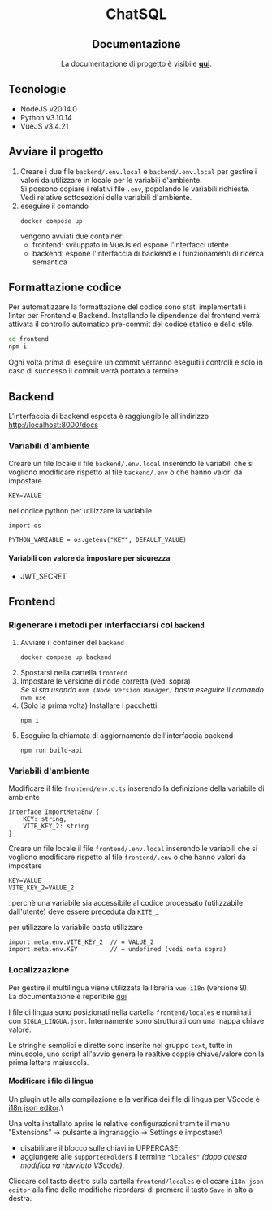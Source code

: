 <h1 align="center">ChatSQL</h1>
<h2 align="center">Documentazione</h2>
<p align="center">La documentazione di progetto è visibile <a href="https://github.com/Argo-swe/Docs" target="_blank"><b>qui</b></a>.</p>

## Tecnologie

- NodeJS v20.14.0
- Python v3.10.14
- VueJS v3.4.21

## Avviare il progetto

1. Creare i due file `backend/.env.local` e `backend/.env.local` per gestire i valori da utilizzare in locale per le variabili d'ambiente.\
   Si possono copiare i relativi file `.env`, popolando le variabili richieste.\
   Vedi relative sottosezioni delle variabili d'ambiente.
1. eseguire il comando
   ```
   docker compose up
   ```
   vengono avviati due container:
   - frontend: sviluppato in VueJs ed espone l'interfacci utente
   - backend: espone l'interfaccia di backend e i funzionamenti di ricerca semantica

## Formattazione codice

Per automatizzare la formattazione del codice sono stati implementati i linter per Frontend e Backend.
Installando le dipendenze del frontend verrà attivata il controllo automatico pre-commit del codice statico e dello stile.
```bash
cd frontend
npm i
```
Ogni volta prima di eseguire un commit verranno eseguiti i controlli e solo in caso di successo il commit verrà portato a termine.

## Backend

L'interfaccia di backend esposta è raggiungibile all'indirizzo [http://localhost:8000/docs](http://localhost:8000/docs)

### Variabili d'ambiente

Creare un file locale il file `backend/.env.local` inserendo le variabili che si vogliono modificare rispetto al file `backend/.env` o che hanno valori da impostare

```
KEY=VALUE
```

nel codice python per utilizzare la variabile

```
import os

PYTHON_VARIABLE = os.getenv("KEY", DEFAULT_VALUE)
```

#### Variabili con valore da impostare per sicurezza

- JWT_SECRET

## Frontend

### Rigenerare i metodi per interfacciarsi col `backend`

1. Avviare il container del `backend`
   ```
   docker compose up backend
   ```
1. Spostarsi nella cartella `frontend`
1. Impostare le versione di node corretta (vedi sopra)\
    _Se si sta usando `nvm (Node Version Manager)` basta eseguire il comando_
   `    nvm use`
1. (Solo la prima volta) Installare i pacchetti
   ```
   npm i
   ```
1. Eseguire la chiamata di aggiornamento dell'interfaccia backend
   ```
   npm run build-api
   ```

### Variabili d'ambiente

Modificare il file `frontend/env.d.ts` inserendo la definizione della variabile di ambiente

```
interface ImportMetaEnv {
    KEY: string,
    VITE_KEY_2: string
}
```

Creare un file locale il file `frontend/.env.local` inserendo le variabili che si vogliono modificare rispetto al file `frontend/.env` o che hanno valori da impostare

```
KEY=VALUE
VITE_KEY_2=VALUE_2
```

_perchè una variabile sia accessibile al codice processato (utilizzabile dall'utente) deve essere preceduta da `KITE_`\_

per utilizzare la variabile basta utilizzare

```
import.meta.env.VITE_KEY_2  // = VALUE_2
import.meta.env.KEY         // = undefined (vedi nota sopra)
```

### Localizzazione

Per gestire il multilingua viene utilizzata la libreria `vue-i18n` (versione 9).\
La documentazione è reperibile [qui](https://vue-i18n.intlify.dev/guide/essentials/started.html)

I file di lingua sono posizionati nella cartella `frontend/locales` e nominati con `SIGLA_LINGUA.json`. Internamente sono strutturati con una mappa chiave valore.

Le stringhe semplici e dirette sono inserite nel gruppo `text`, tutte in minuscolo, uno script all'avvio genera le realtive coppie chiave/valore con la prima lettera maiuscola.

#### Modificare i file di lingua

Un plugin utile alla compilazione e la verifica dei file di lingua per VScode è [i18n json editor](https://marketplace.visualstudio.com/items?itemName=thibault-vanderseypen.i18n-json-editor).\

Una volta installato aprire le relative configurazioni tramite il menu "Extensions" -> pulsante a ingranaggio -> Settings e impostare:\

- disabilitare il blocco sulle chiavi in UPPERCASE;
- aggiungere alle `supportedFolders` il termine `"locales"` _(dopo questa modifica va riavviato VScode)_.

Cliccare col tasto destro sulla cartella `frontend/locales` e cliccare `i18n json editor` alla fine delle modifiche ricordarsi di premere il tasto `Save` in alto a destra.
